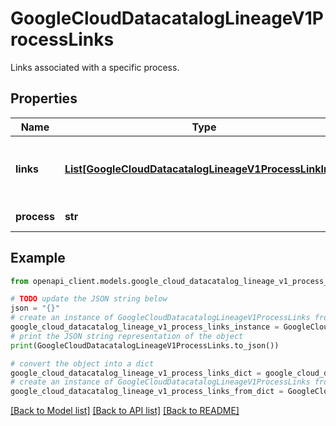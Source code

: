 # GoogleCloudDatacatalogLineageV1ProcessLinks

Links associated with a specific process.

## Properties

Name | Type | Description | Notes
------------ | ------------- | ------------- | -------------
**links** | [**List[GoogleCloudDatacatalogLineageV1ProcessLinkInfo]**](GoogleCloudDatacatalogLineageV1ProcessLinkInfo.md) | An array containing link details objects of the links provided in the original request. A single process can result in creating multiple links. If any of the links you provide in the request are created by the same process, they all are included in this array. | [optional] 
**process** | **str** | The process name in the format of &#x60;projects/{project}/locations/{location}/processes/{process}&#x60;. | [optional] 

## Example

```python
from openapi_client.models.google_cloud_datacatalog_lineage_v1_process_links import GoogleCloudDatacatalogLineageV1ProcessLinks

# TODO update the JSON string below
json = "{}"
# create an instance of GoogleCloudDatacatalogLineageV1ProcessLinks from a JSON string
google_cloud_datacatalog_lineage_v1_process_links_instance = GoogleCloudDatacatalogLineageV1ProcessLinks.from_json(json)
# print the JSON string representation of the object
print(GoogleCloudDatacatalogLineageV1ProcessLinks.to_json())

# convert the object into a dict
google_cloud_datacatalog_lineage_v1_process_links_dict = google_cloud_datacatalog_lineage_v1_process_links_instance.to_dict()
# create an instance of GoogleCloudDatacatalogLineageV1ProcessLinks from a dict
google_cloud_datacatalog_lineage_v1_process_links_from_dict = GoogleCloudDatacatalogLineageV1ProcessLinks.from_dict(google_cloud_datacatalog_lineage_v1_process_links_dict)
```
[[Back to Model list]](../README.md#documentation-for-models) [[Back to API list]](../README.md#documentation-for-api-endpoints) [[Back to README]](../README.md)


